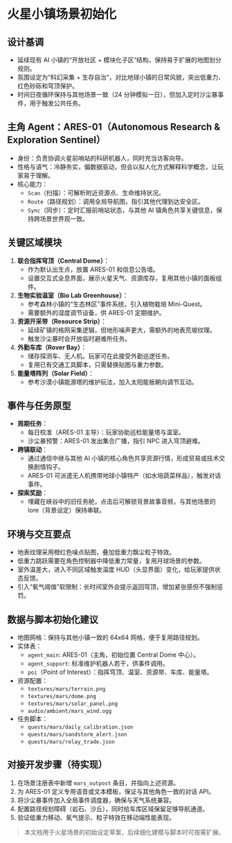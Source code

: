 # 火星小镇场景初始化

## 设计基调
- 延续现有 AI 小镇的“开放社区 + 模块化子区”结构，保持易于扩展的地图划分规则。
- 氛围设定为“科幻采集 + 生存自治”，对比地球小镇的日常风貌，突出低重力、红色砂砾和穹顶保护。
- 时间日夜循环保持与其他场景一致（24 分钟模拟一日），但加入定时沙尘暴事件，用于触发公共任务。

## 主角 Agent：ARES-01（Autonomous Research & Exploration Sentinel）
- 身份：负责协调火星前哨站的科研机器人，同时充当访客向导。
- 性格与语气：冷静务实，偏数据驱动，但会以拟人化方式解释科学概念，让玩家易于理解。
- 核心能力：
  - `Scan`（扫描）：可解析附近资源点、生命维持状况。
  - `Route`（路径规划）：调用全局导航图，指引其他代理到达安全区。
  - `Sync`（同步）：定时汇报前哨站状态，与其他 AI 镇角色共享关键信息，保持跨场景世界观一致。

## 关键区域模块
1. **联合指挥穹顶（Central Dome）**：
   - 作为默认出生点，放置 ARES-01 和信息公告墙。
   - 设置交互式全息界面，展示火星天气、资源库存，复用其他小镇的面板组件。
2. **生物实验温室（Bio Lab Greenhouse）**：
   - 参考森林小镇的“生态林区”事件系统，引入植物栽培 Mini-Quest。
   - 需要额外的湿度调节设备，供 ARES-01 定期维护。
3. **资源开采带（Resource Strip）**：
   - 延续矿镇的格网采集逻辑，但地形噪声更大，需额外的地表荒坡纹理。
   - 触发沙尘暴时会开放临时避难所任务。
4. **外勤车库（Rover Bay）**：
   - 储存探测车、无人机。玩家可在此接受外勤巡逻任务。
   - 复用已有交通工具脚本，只需替换贴图与重力参数。
5. **能量塔阵列（Solar Field）**：
   - 参考沙漠小镇能源塔的维护玩法，加入太阳能板朝向调节互动。

## 事件与任务原型
- **周期任务**：
  - 每日校准（ARES-01 主导）：玩家协助巡检能量塔与温室。
  - 沙尘暴预警：ARES-01 发出集合广播，指引 NPC 进入穹顶避难。
- **跨镇联动**：
  - 通过通信中继与其他 AI 小镇的核心角色共享资源行情，形成贸易或技术交换剧情钩子。
  - ARES-01 可派遣无人机携带地球小镇特产（如水培蔬菜样品），触发对话事件。
- **探索奖励**：
  - 埋藏在峡谷中的旧任务舱，点击后可解锁背景故事音频，与其他场景的 lore（背景设定）保持串联。

## 环境与交互要点
- 地表纹理采用橙红色噪点贴图，叠加低重力飘尘粒子特效。
- 低重力跳跃需要在角色控制器中降低重力常量，复用月球场景的参数。
- 室外温差大，进入不同区域触发温度 HUD（头显界面）变化，给玩家提供状态反馈。
- 引入“氧气阈值”软限制：长时间室外会提示返回穹顶，增加紧张感但不强制惩罚。

## 数据与脚本初始化建议
- 地图网格：保持与其他小镇一致的 64x64 网格，便于复用路径规划。
- 实体表：
  - `agent_main`: ARES-01（主角，初始位置 Central Dome 中心）。
  - `agent_support`: 标准维护机器人若干，供事件调用。
  - `poi`（Point of Interest）：指挥穹顶、温室、资源带、车库、能量塔。
- 资源配置：
  - `textures/mars/terrain.png`
  - `textures/mars/dome.png`
  - `textures/mars/solar_panel.png`
  - `audio/ambient/mars_wind.ogg`
- 任务脚本：
  - `quests/mars/daily_calibration.json`
  - `quests/mars/sandstorm_alert.json`
  - `quests/mars/relay_trade.json`

## 对接开发步骤（待实现）
1. 在场景注册表中新增 `mars_outpost` 条目，并指向上述资源。
2. 为 ARES-01 定义专用语音或文本模板，保证与其他角色一致的对话 API。
3. 将沙尘暴事件加入全局事件调度器，确保与天气系统兼容。
4. 配置路径规划障碍（岩石、沙丘），同时给车库区域保留足够导航通道。
5. 验证低重力移动、氧气提示、粒子特效在移动端性能表现。

> 本文档用于火星场景的初始设定草案，后续细化建模与脚本时可按需扩展。

